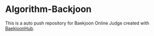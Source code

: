 # Algorithm-Backjoon
This is a auto push repository for Baekjoon Online Judge created with [BaekjoonHub](https://github.com/BaekjoonHub/BaekjoonHub).
